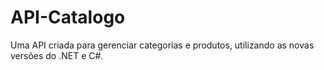 # API-Catalogo

Uma API criada para gerenciar categorias e produtos, utilizando as novas versões do .NET e C#.

